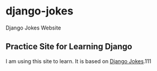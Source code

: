  # django-jokes
 Django Jokes Website
 ## Practice Site for Learning Django
 I am using this site to learn. It is based on
 [Django Jokes](https://www.djangojokes.com).111